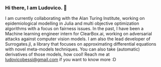 ### Hi there, I am Ludovico. 👋

I am currently collaborating with the Alan Turing Institute, working on epidemiological modelling in Julia and multi objective optimization algorithms with a focus on fairness issues. 
In the past, I have been a Machine learning engineer intern for ClearBox.ai, working on adversarial attacks against computer vision models. 
I am also the lead developer of Surrogates.jl, a library that focuses on approximating differential equations with novel meta-models techniques. You can also take (automatic) derivatives of those models, how cool! 
Reach me at ludovicobessi@gmail.com if you want to know more :D 
